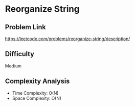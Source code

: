 # Reorganize String

## Problem Link 
https://leetcode.com/problems/reorganize-string/description/

## Difficulty
Medium

## Complexity Analysis
- Time Complexity: O(N) 
- Space Complexity: O(N) 



